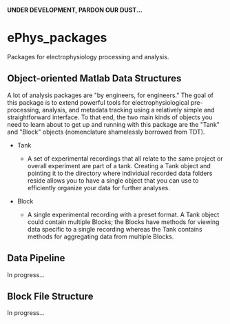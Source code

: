 **UNDER DEVELOPMENT, PARDON OUR DUST...**

# ePhys_packages #
Packages for electrophysiology processing and analysis.

## Object-oriented Matlab Data Structures ##
A lot of analysis packages are "by engineers, for engineers." The goal of this package is to extend powerful tools for electrophysiological pre-processing, analysis, and metadata tracking using a relatively simple and straightforward interface. To that end, the two main kinds of objects you need to learn about to get up and running with this package are the "Tank" and "Block" objects (nomenclature shamelessly borrowed from TDT).

* Tank
	* A set of experimental recordings that all relate to the same project or overall experiment are part of a tank. Creating a Tank object and pointing it to the directory where individual recorded data folders reside allows you to have a single object that you can use to efficiently organize your data for further analyses.
	
* Block
	* A single experimental recording with a preset format. A Tank object could contain multiple Blocks; the Blocks have methods for viewing data specific to a single recording whereas the Tank contains methods for aggregating data from multiple Blocks.
	
## Data Pipeline ##
In progress...

## Block File Structure ##
In progress...
